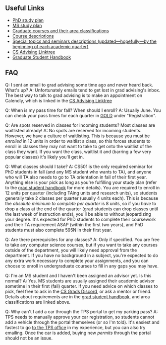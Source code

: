 ## Useful Links
- [PhD study plan](https://cs.ucsb.edu/sites/default/files/documents/PHD%20Study%20Plan_2013%20reqs.pdf)
- [MS study plan](https://cs.ucsb.edu/sites/default/files/MS-Study-Plan-2023-24.pdf)
- [Graduate courses and their area classifications](https://cs.ucsb.edu/education/courses/graduate-courses-and-their-area-classifications)
- [Course descriptions](https://cs.ucsb.edu/education/courses/course-descriptions)
- [Special topics and seminars descriptions (updated—hopefully—by the beginning of each academic quarter)](https://cs.ucsb.edu/education/courses/special-topics-seminars)
- [CS Advising Linktree](https://linktr.ee/ucsbcsgradprogram)
- [Graduate Student Handbook](https://cs.ucsb.edu/sites/default/files/2023-2024%20CS%20Graduate%20Student%20Handbook.pdf)

## FAQ

Q: I sent an email to grad advising some time ago and never heard back. What's up?
A: Unfortunately emails tend to get lost in grad advising's inbox. The best way to talk to grad advising is to make an appointment on Calendly, which is linked in the [CS Advising Linktree](https://linktr.ee/ucsbcsgradprogram)

Q: When is my pass time for fall? When should I enroll?
A: Usually June. You can check your pass times for each quarter in [GOLD](https://my.sa.ucsb.edu/gold/Home.aspx) under "Registration".

Q: Are spots reserved in classes for incoming students? Most classes are waitlisted already!
A: No spots are reserved for incoming students. However, we have a culture of waitlisting. This is because you must be *enrolled* in 12 units in order to waitlist a class, so this forces students to enroll in classes they may not want to take to get onto the waitlist of the class they want. If you want the class, waitlist it and (barring a few very popular classes) it's likely you'll get in.

Q: What classes should I take?
A: CS501 is the only required seminar for PhD students in fall (and any MS student who wants to TA), and anyone who will TA also needs to go to TA orientation in fall of their first year. Anything else is your pick as long as you're fulfilling your study plan (refer to the [grad student handbook](https://cs.ucsb.edu/sites/default/files/2023-2024%20CS%20Graduate%20Student%20Handbook.pdf) for more details). You are required to enroll in 12 units per quarter (including TAing units and research units), so students generally take 2 classes per quarter (usually 4 units each). This is because the *absolute minimum to complete per quarter* is 8 units, so if you *have* to drop a class at the end of the quarter (grad students can drop classes until the last week of instruction ends), you'll be able to without jeopardizing your degree. It's expected for PhD students to complete their coursework and their TA requirement ASAP (within the first two years), and PhD students must also complete 595N in their first year.

Q: Are there prerequisites for any classes?
A: Only if specified. You are free to take any computer science courses, but if you want to take any courses outside of the department, you will likely need approval from the department. If you have no background in a subject, you're expected to do any extra work necessary to complete your assignments, and you can choose to enroll in undergraduate courses to fill in any gaps you may have.

Q: I'm an MS student and I haven't been assigned an advisor yet. Is this normal?
A: Yes. MS students are usually assigned their academic advisor sometime in their first (fall) quarter. If you need advice on which classes to pick, feel free to ask in the [CS Grads Discord](https://discord.gg/VbB3QPNTzS), or ask a mentor or friend. Details about requirements are in the [grad student handbook](https://cs.ucsb.edu/sites/default/files/2023-2024%20CS%20Graduate%20Student%20Handbook.pdf), and area classifications are linked above.

Q: Why can't I add a car through the TPS portal to get my parking pass?
A: TPS needs to manually approve your car registration, so students cannot add a vehicle through the portal themselves (or so I'm told). It's easiest and fastest to go [to the TPS office](https://maps.app.goo.gl/TmTeDBbYinp9bWk4A) in my experience, but you can also try emailing. Once the car is added, buying new *permits* through the portal should not be an issue.